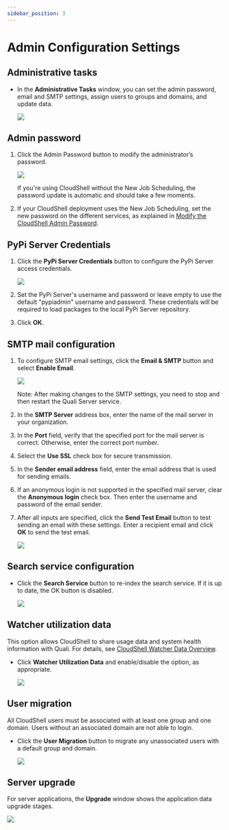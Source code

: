 ```yaml
---
sidebar_position: 3
---
```


# Admin Configuration Settings

## Administrative tasks

- In the **Administrative Tasks** window, you can set the admin password, email and SMTP settings, assign users to groups and domains, and update data.
    
    ![](/Images/IG2/Configuring-the-database-connection_14.png)
    

## Admin password

1. Click the Admin Password button to modify the administrator’s password.
    
    ![](/Images/IG2/Configuring-the-database-connection_15.png)
    
    If you're using CloudShell without the New Job Scheduling, the password update is automatic and should take a few moments.
    
2. If your CloudShell deployment uses the New Job Scheduling, set the new password on the different services, as explained in [Modify the CloudShell Admin Password](../new-jss-install-config/admin-actions/modify-cs-admin-pass.md).

## PyPi Server Credentials

1. Click the **PyPi Server Credentials** button to configure the PyPi Server access credentials.
    
    ![](/Images/IG2/PyPiServerCredentials.png)
    
2. Set the PyPi Server's username and password or leave empty to use the default "pypiadmin" username and password. These credentials will be required to load packages to the local PyPi Server repository.
3. Click **OK**.

## SMTP mail configuration

1. To configure SMTP email settings, click the **Email & SMTP** button and select **Enable Email**.
    
    ![](/Images/IG2/Configuring-the-database-connection_16.png)
    
    Note: After making changes to the SMTP settings, you need to stop and then restart the Quali Server service.
    
2. In the **SMTP Server** address box, enter the name of the mail server in your organization.
3. In the **Port** field, verify that the specified port for the mail server is correct. Otherwise, enter the correct port number.
4. Select the **Use SSL** check box for secure transmission.
5. In the **Sender email address** field, enter the email address that is used for sending emails.
6. If an anonymous login is not supported in the specified mail server, clear the **Anonymous login** check box. Then enter the username and password of the email sender.
7. After all inputs are specified, click the **Send Test Email** button to test sending an email with these settings. Enter a recipient email and click **OK** to send the test email.
    
    ![](/Images/IG2/Configuring-the-database-connection_17.png)
    

## Search service configuration

- Click the **Search Service** button to re-index the search service. If it is up to date, the OK button is disabled.
    
    ![](/Images/IG2/Configuring-the-database-connection_18.png)
    

## Watcher utilization data

This option allows CloudShell to share usage data and system health information with Quali. For details, see [CloudShell Watcher Data Overview](../complete-install/install-cloudshell/cloudshell-watcher-data-overview.md).

- Click **Watcher Utilization Data** and enable/disable the option, as appropriate.
    
    ![](/Images/IG2/watcherutilizationdataenable.png)
    

## User migration

All CloudShell users must be associated with at least one group and one domain. Users without an associated domain are not able to login.

- Click the **User Migration** button to migrate any unassociated users with a default group and domain.
    
    ![](/Images/IG2/Configuring-the-database-connection_19.png)
    

## Server upgrade

For server applications, the **Upgrade** window shows the application data upgrade stages.

![](/Images/IG2/Configuring-the-database-connection_20.png)